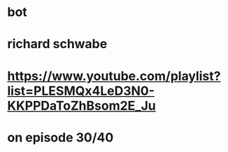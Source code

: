 # bot
# richard schwabe
# https://www.youtube.com/playlist?list=PLESMQx4LeD3N0-KKPPDaToZhBsom2E_Ju 
# on episode 30/40
